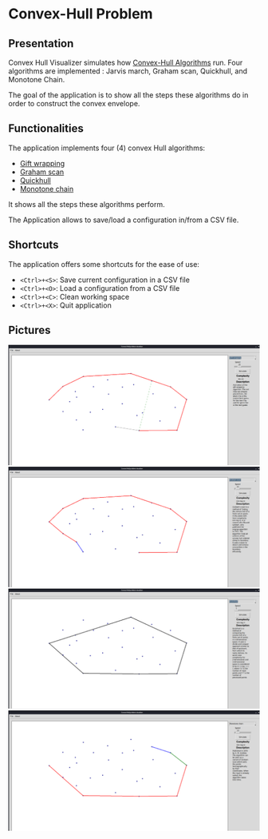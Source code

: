 # Convex-Hull Problem

## Presentation

Convex Hull Visualizer simulates how [Convex-Hull Algorithms](https://en.wikipedia.org/wiki/Convex_hull_algorithms) run. Four algorithms are implemented : Jarvis march, Graham scan, Quickhull, and Monotone Chain.

The goal of the application is to show all the steps these algorithms do in
order to construct the convex envelope.

## Functionalities

The application implements four (4) convex Hull algorithms:
- [Gift wrapping](https://en.wikipedia.org/wiki/Gift_wrapping_algorithm)
- [Graham scan](https://en.wikipedia.org/wiki/Graham_scan)
- [Quickhull](https://en.wikipedia.org/wiki/Quickhull)
- [Monotone chain](https://en.wikibooks.org/wiki/Algorithm_Implementation/Geometry/Convex_hull/Monotone_chain)

It shows all the steps these algorithms perform.

The Application allows to save/load a configuration in/from a CSV file.

## Shortcuts

The application offers some shortcuts for the ease of use:

- `<Ctrl>+<S>`: Save current configuration in a CSV file
- `<Ctrl>+<O>`: Load a configuration from a CSV file
- `<Ctrl>+<C>`: Clean working space
- `<Ctrl>+<X>`: Quit application

## Pictures

![Gift wrapping Algorithm](https://github.com/touatily/Convex-Hull-Visualizer/blob/master/pictures/CaptureGift.png)
![Graham scan Algorithm](https://github.com/touatily/Convex-Hull-Visualizer/blob/master/pictures/CaptureGraham.png)
![Quickhull Algorithm](https://github.com/touatily/Convex-Hull-Visualizer/blob/master/pictures/CaptureQuickhull.png)
![Monotone chain Algorithm](https://github.com/touatily/Convex-Hull-Visualizer/blob/master/pictures/CaptureMonotone.png)
